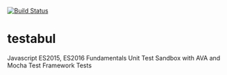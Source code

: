 [![Build Status](https://api.travis-ci.org/adamjmoon/testabul.svg?branch=master)](http://travis-ci.org/adamjmoon/testabul)
# testabul
Javascript ES2015, ES2016 Fundamentals Unit Test Sandbox with AVA and Mocha Test Framework Tests


